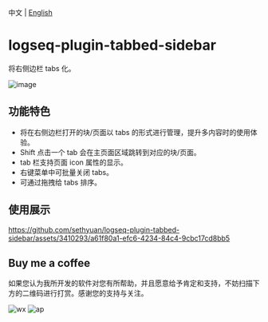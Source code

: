 中文 | [English](README.en.md)

# logseq-plugin-tabbed-sidebar

将右侧边栏 tabs 化。

![image](https://github.com/sethyuan/logseq-plugin-tabbed-sidebar/assets/3410293/48a6d87e-3a47-4b1f-886e-d3d942be83a5)

## 功能特色

- 将在右侧边栏打开的块/页面以 tabs 的形式进行管理，提升多内容时的使用体验。
- Shift 点击一个 tab 会在主页面区域跳转到对应的块/页面。
- tab 栏支持页面 icon 属性的显示。
- 右键菜单中可批量关闭 tabs。
- 可通过拖拽给 tabs 排序。

## 使用展示

https://github.com/sethyuan/logseq-plugin-tabbed-sidebar/assets/3410293/a61f80a1-efc6-4234-84c4-9cbc17cd8bb5

## Buy me a coffee

如果您认为我所开发的软件对您有所帮助，并且愿意给予肯定和支持，不妨扫描下方的二维码进行打赏。感谢您的支持与关注。

![wx](https://user-images.githubusercontent.com/3410293/236807219-cf21180a-e7f8-44a9-abde-86e1e6df999b.jpg) ![ap](https://user-images.githubusercontent.com/3410293/236807256-f79768a7-16e0-4cbf-a9f3-93f230feee30.jpg)
